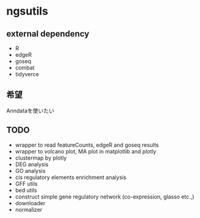 # ngsutils

## external dependency

- R 
- edgeR
- goseq
- combat
- tidyverce

## 希望

Anndataを使いたい

## TODO

- wrapper to read featureCounts, edgeR and goseq results
- wrapper to volcano plot, MA plot in matplotlib and plotly
- clustermap by plotly 
- DEG analysis
- GO analysis
- cis regulatory elements enrichment analysis
- GFF utils
- bed utils
- construct simple gene regulatory network (co-expression, glasso etc.,)
- downloader
- normalizer
